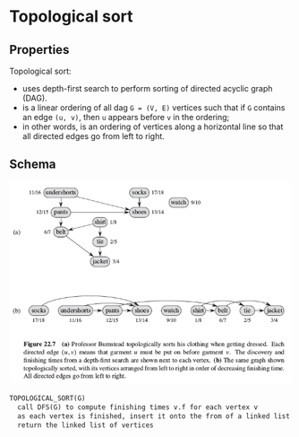 # Topological sort

## Properties

Topological sort:
* uses depth-first search to perform sorting of directed acyclic graph (DAG).
* is a linear ordering of all dag `G = (V, E)` vertices such that if `G` contains an edge `(u, v)`, then `u` appears before `v` in the ordering;
* in other words, is an ordering of vertices along a horizontal line so that all directed edges go from left to right.

## Schema

![Topological sort in CLRS](./images/topological_sort.png)

```
TOPOLOGICAL_SORT(G)
  call DFS(G) to compute finishing times v.f for each vertex v
  as each vertex is finished, insert it onto the from of a linked list
  return the linked list of vertices
```

